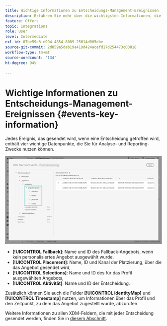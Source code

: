 ```yaml
---
title: Wichtige Informationen zu Entscheidungs-Management-Ereignissen
description: Erfahren Sie mehr über die wichtigsten Informationen, die zusammen mit jedem Entscheidungs-Management-Ereignis gesendet werden.
feature: Offers
topic: Integrations
role: User
level: Intermediate
exl-id: 07be59e8-e994-4854-8089-25614d005dbe
source-git-commit: 2d859a5dab19a419d424acefd17d254473c00818
workflow-type: tm+mt
source-wordcount: '134'
ht-degree: 94%

---
```


# Wichtige Informationen zu Entscheidungs-Management-Ereignissen {#events-key-information}

Jedes Ereignis, das gesendet wird, wenn eine Entscheidung getroffen wird, enthält vier wichtige Datenpunkte, die Sie für Analyse- und Reporting-Zwecke nutzen können.

![](../../assets/events-dataset-preview.png)

* **[!UICONTROL Fallback]**: Name und ID des Fallback-Angebots, wenn kein personalisiertes Angebot ausgewählt wurde,
* **[!UICONTROL Placement]**: Name, ID und Kanal der Platzierung, über die das Angebot gesendet wird,
* **[!UICONTROL Selections]**: Name und ID des für das Profil ausgewählten Angebots,
* **[!UICONTROL Aktivität]**: Name und ID der Entscheidung.

Zusätzlich können Sie auch die Felder **[!UICONTROL identityMap]** und **[!UICONTROL Timestamp]** nutzen, um Informationen über das Profil und den Zeitpunkt, zu dem das Angebot zugestellt wurde, abzurufen.

Weitere Informationen zu allen XDM-Feldern, die mit jeder Entscheidung gesendet werden, finden Sie in [diesem Abschnitt](xdm-fields.md).
